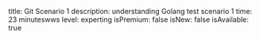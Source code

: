 title: Git Scenario 1
description: understanding Golang test scenario 1
time: 23 minuteswws
level: experting
isPremium: false
isNew: false
isAvailable: true